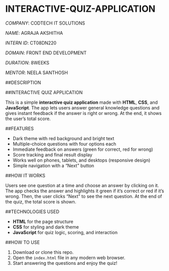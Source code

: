 # INTERACTIVE-QUIZ-APPLICATION

*COMPANY*: CODTECH IT SOLUTIONS

*NAME*: AGRAJA AKSHITHA

*INTERN ID*: CT08DN220

*DOMAIN*: FRONT END DEVELOPMENT

*DURATION*: 8WEEKS

*MENTOR*: NEELA SANTHOSH

##DESCRIPTION

##INTERACTIVE QUIZ APPLICATION

This is a simple **interactive quiz application** made with **HTML**, **CSS**, and **JavaScript**. The app lets users answer general knowledge questions and gives instant feedback if the answer is right or wrong. At the end, it shows the user’s total score.

##FEATURES

- Dark theme with red background and bright text  
- Multiple-choice questions with four options each  
- Immediate feedback on answers (green for correct, red for wrong)  
- Score tracking and final result display  
- Works well on phones, tablets, and desktops (responsive design)  
- Simple navigation with a “Next” button  

##HOW IT WORKS

Users see one question at a time and choose an answer by clicking on it. The app checks the answer and highlights it green if it’s correct or red if it’s wrong. Then, the user clicks “Next” to see the next question. At the end of the quiz, the total score is shown.

##TECHNOLOGIES USED

- **HTML** for the page structure  
- **CSS** for styling and dark theme  
- **JavaScript** for quiz logic, scoring, and interaction  

##HOW TO USE

1. Download or clone this repo.  
2. Open the `index.html` file in any modern web browser.  
3. Start answering the questions and enjoy the quiz!  


  


